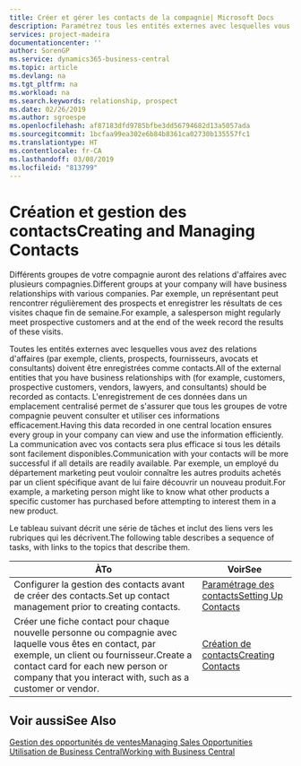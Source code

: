 ```yaml
---
title: Créer et gérer les contacts de la compagnie| Microsoft Docs
description: Paramétrez tous les entités externes avec lesquelles vous avez une relation d'affaires (par exemple les prospects, les clients, les fournisseurs, et les consultants) comme contacts.
services: project-madeira
documentationcenter: ''
author: SorenGP
ms.service: dynamics365-business-central
ms.topic: article
ms.devlang: na
ms.tgt_pltfrm: na
ms.workload: na
ms.search.keywords: relationship, prospect
ms.date: 02/26/2019
ms.author: sgroespe
ms.openlocfilehash: af87183dfd9785bfbe3dd56794682d13a5057ada
ms.sourcegitcommit: 1bcfaa99ea302e6b84b8361ca02730b135557fc1
ms.translationtype: HT
ms.contentlocale: fr-CA
ms.lasthandoff: 03/08/2019
ms.locfileid: "813799"
---
```

# <a name="creating-and-managing-contacts"></a><span data-ttu-id="6c696-103">Création et gestion des contacts</span><span class="sxs-lookup"><span data-stu-id="6c696-103">Creating and Managing Contacts</span></span>
<span data-ttu-id="6c696-104">Différents groupes de votre compagnie auront des relations d'affaires avec plusieurs compagnies.</span><span class="sxs-lookup"><span data-stu-id="6c696-104">Different groups at your company will have business relationships with various companies.</span></span> <span data-ttu-id="6c696-105">Par exemple, un représentant peut rencontrer régulièrement des prospects et enregistrer les résultats de ces visites chaque fin de semaine.</span><span class="sxs-lookup"><span data-stu-id="6c696-105">For example, a salesperson might regularly meet prospective customers and at the end of the week record the results of these visits.</span></span>

<span data-ttu-id="6c696-106">Toutes les entités externes avec lesquelles vous avez des relations d'affaires (par exemple, clients, prospects, fournisseurs, avocats et consultants) doivent être enregistrées comme contacts.</span><span class="sxs-lookup"><span data-stu-id="6c696-106">All of the external entities that you have business relationships with (for example, customers, prospective customers, vendors, lawyers, and consultants) should be recorded as contacts.</span></span> <span data-ttu-id="6c696-107">L'enregistrement de ces données dans un emplacement centralisé permet de s'assurer que tous les groupes de votre compagnie peuvent consulter et utiliser ces informations efficacement.</span><span class="sxs-lookup"><span data-stu-id="6c696-107">Having this data recorded in one central location ensures every group in your company can view and use the information efficiently.</span></span> <span data-ttu-id="6c696-108">La communication avec vos contacts sera plus efficace si tous les détails sont facilement disponibles.</span><span class="sxs-lookup"><span data-stu-id="6c696-108">Communication with your contacts will be more successful if all details are readily available.</span></span> <span data-ttu-id="6c696-109">Par exemple, un employé du département marketing peut vouloir connaître les autres produits achetés par un client spécifique avant de lui faire découvrir un nouveau produit.</span><span class="sxs-lookup"><span data-stu-id="6c696-109">For example, a marketing person might like to know what other products a specific customer has purchased before attempting to interest them in a new product.</span></span>

<span data-ttu-id="6c696-110">Le tableau suivant décrit une série de tâches et inclut des liens vers les rubriques qui les décrivent.</span><span class="sxs-lookup"><span data-stu-id="6c696-110">The following table describes a sequence of tasks, with links to the topics that describe them.</span></span>

| <span data-ttu-id="6c696-111">À</span><span class="sxs-lookup"><span data-stu-id="6c696-111">To</span></span> | <span data-ttu-id="6c696-112">Voir</span><span class="sxs-lookup"><span data-stu-id="6c696-112">See</span></span> |
| --- | --- |
| <span data-ttu-id="6c696-113">Configurer la gestion des contacts avant de créer des contacts.</span><span class="sxs-lookup"><span data-stu-id="6c696-113">Set up contact management prior to creating contacts.</span></span> |[<span data-ttu-id="6c696-114">Paramétrage des contacts</span><span class="sxs-lookup"><span data-stu-id="6c696-114">Setting Up Contacts</span></span>](marketing-setup-contacts.md) |
| <span data-ttu-id="6c696-115">Créer une fiche contact pour chaque nouvelle personne ou compagnie avec laquelle vous êtes en contact, par exemple, un client ou fournisseur.</span><span class="sxs-lookup"><span data-stu-id="6c696-115">Create a contact card for each new person or company that you interact with, such as a customer or vendor.</span></span> |[<span data-ttu-id="6c696-116">Création de contacts</span><span class="sxs-lookup"><span data-stu-id="6c696-116">Creating Contacts</span></span>](marketing-create-contact-companies.md) |

## <a name="see-also"></a><span data-ttu-id="6c696-117">Voir aussi</span><span class="sxs-lookup"><span data-stu-id="6c696-117">See Also</span></span>
[<span data-ttu-id="6c696-118">Gestion des opportunités de ventes</span><span class="sxs-lookup"><span data-stu-id="6c696-118">Managing Sales Opportunities</span></span>](marketing-manage-sales-opportunities.md)  
[<span data-ttu-id="6c696-119">Utilisation de Business Central</span><span class="sxs-lookup"><span data-stu-id="6c696-119">Working with Business Central</span></span>](ui-work-product.md)  
